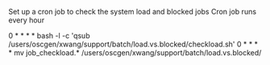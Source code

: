 Set up a cron job to check the system load and blocked jobs
Cron job runs every hour

0 * * * * bash -l -c 'qsub /users/oscgen/xwang/support/batch/load.vs.blocked/checkload.sh'
0 * * * * mv job_checkload.* /users/oscgen/xwang/support/batch/load.vs.blocked/

